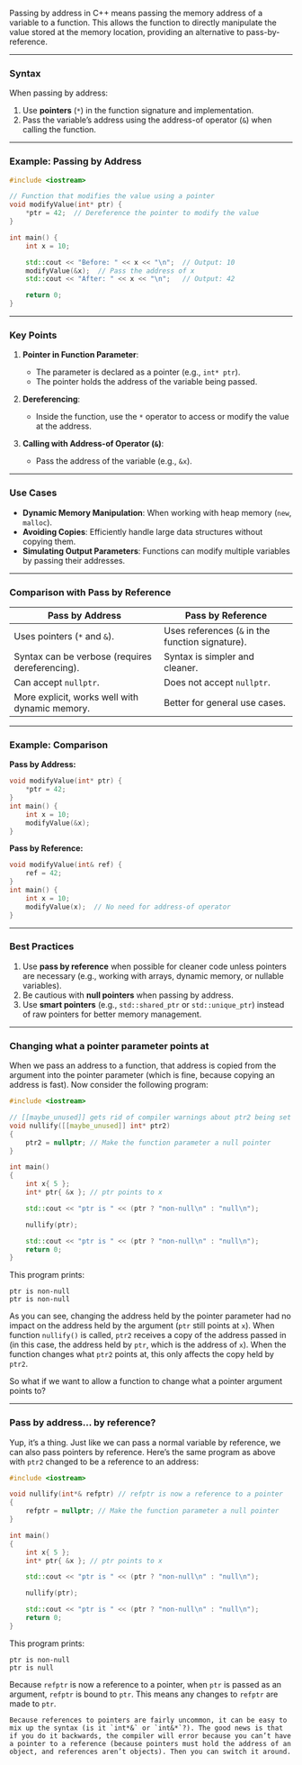Passing by address in C++ means passing the memory address of a variable to a function. This allows the function to directly manipulate the value stored at the memory location, providing an alternative to pass-by-reference.

---

### Syntax
When passing by address:
1. Use **pointers** (`*`) in the function signature and implementation.
2. Pass the variable’s address using the address-of operator (`&`) when calling the function.

---

### Example: Passing by Address
```cpp
#include <iostream>

// Function that modifies the value using a pointer
void modifyValue(int* ptr) {
    *ptr = 42;  // Dereference the pointer to modify the value
}

int main() {
    int x = 10;

    std::cout << "Before: " << x << "\n";  // Output: 10
    modifyValue(&x);  // Pass the address of x
    std::cout << "After: " << x << "\n";   // Output: 42

    return 0;
}
```

---

### Key Points
1. **Pointer in Function Parameter**:
   - The parameter is declared as a pointer (e.g., `int* ptr`).
   - The pointer holds the address of the variable being passed.

2. **Dereferencing**:
   - Inside the function, use the `*` operator to access or modify the value at the address.

3. **Calling with Address-of Operator (`&`)**:
   - Pass the address of the variable (e.g., `&x`).

---

### Use Cases
- **Dynamic Memory Manipulation**: When working with heap memory (`new`, `malloc`).
- **Avoiding Copies**: Efficiently handle large data structures without copying them.
- **Simulating Output Parameters**: Functions can modify multiple variables by passing their addresses.

---

### Comparison with Pass by Reference
| **Pass by Address**                  | **Pass by Reference**              |
|--------------------------------------|-------------------------------------|
| Uses pointers (`*` and `&`).         | Uses references (`&` in the function signature). |
| Syntax can be verbose (requires dereferencing). | Syntax is simpler and cleaner.       |
| Can accept `nullptr`.                | Does not accept `nullptr`.          |
| More explicit, works well with dynamic memory. | Better for general use cases.        |

---

### Example: Comparison
**Pass by Address:**
```cpp
void modifyValue(int* ptr) {
    *ptr = 42;
}
int main() {
    int x = 10;
    modifyValue(&x);
}
```

**Pass by Reference:**
```cpp
void modifyValue(int& ref) {
    ref = 42;
}
int main() {
    int x = 10;
    modifyValue(x);  // No need for address-of operator
}
```

---

### Best Practices
1. Use **pass by reference** when possible for cleaner code unless pointers are necessary (e.g., working with arrays, dynamic memory, or nullable variables).
2. Be cautious with **null pointers** when passing by address.
3. Use **smart pointers** (e.g., `std::shared_ptr` or `std::unique_ptr`) instead of raw pointers for better memory management.

---

### Changing what a pointer parameter points at

When we pass an address to a function, that address is copied from the argument into the pointer parameter (which is fine, because copying an address is fast). Now consider the following program:

```cpp
#include <iostream>

// [[maybe_unused]] gets rid of compiler warnings about ptr2 being set but not used
void nullify([[maybe_unused]] int* ptr2)
{
    ptr2 = nullptr; // Make the function parameter a null pointer
}

int main()
{
    int x{ 5 };
    int* ptr{ &x }; // ptr points to x

    std::cout << "ptr is " << (ptr ? "non-null\n" : "null\n");

    nullify(ptr);

    std::cout << "ptr is " << (ptr ? "non-null\n" : "null\n");
    return 0;
}
```

This program prints:

```ad-Answer
ptr is non-null
ptr is non-null
```

As you can see, changing the address held by the pointer parameter had no impact on the address held by the argument (`ptr` still points at `x`). When function `nullify()` is called, `ptr2` receives a copy of the address passed in (in this case, the address held by `ptr`, which is the address of `x`). When the function changes what `ptr2` points at, this only affects the copy held by `ptr2`.

So what if we want to allow a function to change what a pointer argument points to?

---

### Pass by address… by reference?

Yup, it’s a thing. Just like we can pass a normal variable by reference, we can also pass pointers by reference. Here’s the same program as above with `ptr2` changed to be a reference to an address:

```cpp
#include <iostream>

void nullify(int*& refptr) // refptr is now a reference to a pointer
{
    refptr = nullptr; // Make the function parameter a null pointer
}

int main()
{
    int x{ 5 };
    int* ptr{ &x }; // ptr points to x

    std::cout << "ptr is " << (ptr ? "non-null\n" : "null\n");

    nullify(ptr);

    std::cout << "ptr is " << (ptr ? "non-null\n" : "null\n");
    return 0;
}
```

This program prints:

```ad-Answer
ptr is non-null
ptr is null
```

Because `refptr` is now a reference to a pointer, when `ptr` is passed as an argument, `refptr` is bound to `ptr`. This means any changes to `refptr` are made to `ptr`.

```ad-note
Because references to pointers are fairly uncommon, it can be easy to mix up the syntax (is it `int*&` or `int&*`?). The good news is that if you do it backwards, the compiler will error because you can’t have a pointer to a reference (because pointers must hold the address of an object, and references aren’t objects). Then you can switch it around.
```